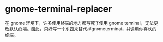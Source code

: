 # gnome-terminal-replacer

在 gnome 环境下，许多使用终端的地方都写死了使用 gnome terminal，无法更改默认终端。因此，只好写一个东西来替代掉gnometerminal，并调用你喜欢的终端。

